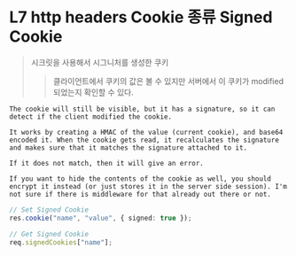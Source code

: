 # L7 http headers Cookie 종류 Signed Cookie

> 시크릿을 사용해서 시그니처를 생성한 쿠키
>
> > 클라이언트에서 쿠키의 값은 볼 수 있지만 서버에서 이 쿠키가 modified 되었는지 확인할 수 있다.

```
The cookie will still be visible, but it has a signature, so it can detect if the client modified the cookie.

It works by creating a HMAC of the value (current cookie), and base64 encoded it. When the cookie gets read, it recalculates the signature and makes sure that it matches the signature attached to it.

If it does not match, then it will give an error.

If you want to hide the contents of the cookie as well, you should encrypt it instead (or just stores it in the server side session). I'm not sure if there is middleware for that already out there or not.
```

```ts
// Set Signed Cookie
res.cookie("name", "value", { signed: true });

// Get Signed Cookie
req.signedCookies["name"];
```
